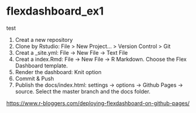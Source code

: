 # flexdashboard_ex1
test
1. Creat a new repository
2. Clone by Rstudio: File > New Project... > Version Control > Git
3. Creat a _site.yml: File -> New File -> Text File
4. Creat a index.Rmd: File -> New File -> R Markdown. Choose the Flex Dashboard template.
5. Render the dashboard: Knit option
6. Commit & Push
7. Publish the docs/index.html: settings -> options -> Github Pages -> source. Select the master branch and the docs folder.

https://www.r-bloggers.com/deploying-flexdashboard-on-github-pages/
